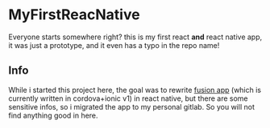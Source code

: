 # MyFirstReacNative

Everyone starts somewhere right? this is my first react **and** react native app, it was just a prototype, and it even has a typo in the repo name! 

## Info
While i started this project here, the goal was to rewrite [fusion app](https://play.google.com/store/apps/details?id=br.com.neomind.FusionECM&hl=pt_BR) (which is currently written in cordova+ionic v1) in react native, but there are some sensitive infos, so i migrated the app to my personal gitlab. So you will not find anything good in here.
